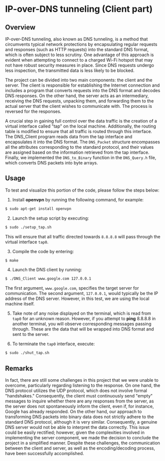 # IP-over-DNS tunneling (Client part)

## Overview

IP-over-DNS tunneling, also known as DNS tunneling, is a method that 
circumvents typical network protections by encapsulating regular requests and 
responses (such as HTTP requests) into the standard DNS format, which is often 
subject to less scrutiny. 
One advantage of this approach is evident when attempting to connect to a 
charged Wi-Fi hotspot that may not have robust security measures in place. 
Since DNS requests undergo less inspection, the transmitted data is less likely 
to be blocked.

The project can be divided into two main components: the client and the server. 
The client is responsible for establishing the Internet connection and includes 
a program that converts requests into the DNS format and decodes DNS responses. 
On the other hand, the server acts as an intermediary, receiving the DNS 
requests, unpacking them, and forwarding them to the actual server that the 
client wishes to communicate with. The process is reversed for the responses.

A crucial step in gaining full control over the data traffic is the creation of 
a virtual interface called "tap" on the local machine. 
Additionally, the routing table is modified to ensure that all traffic is 
routed through this interface. The DNS_Client program reads data from the tap 
interface and encapsulates it into the DNS format. 
The `DNS_Packet` structure encompasses all the attributes corresponding to 
the standard protocol, and their values are assigned based on the information 
retrieved from the tap interface. Finally, we implemented the `DNS_to_Binary`
function in the `DNS_Query.h` file, which converts DNS packets into byte arrays.

## Usage

To test and visualize this portion of the code, please follow the steps below:
1. Install **openvpn** by running the following command, for example: 
```sh
$ sudo apt-get install openvpn
```

2. Launch the setup script by executing: 
```sh
$ sudo ./setup_tap.sh
```
This will ensure that all traffic directed towards `8.8.8.8` will pass through 
the virtual interface `tap0`.

3. Compile the code by entering:
```sh
$ make
```

4. Launch the DNS client by running: 
```sh
$ ./DNS_Client www.google.com 127.0.0.1
```
The first argument, `www.google.com`, specifies the target server for 
communication. 
The second argument, `127.0.0.1`, would typically be the IP address of the DNS 
server. 
However, in this test, we are using the local machine itself.

5. Take note of any noise displayed on the terminal, which is read from `tap0` 
for an unknown reason. 
However, if you attempt to **ping** 8.8.8.8 in another terminal, you will observe 
corresponding messages passing through. 
These are the data that will be wrapped into DNS format and sent to the server.

6. To terminate the `tap0` interface, execute: 
```sh
$ sudo ./shut_tap.sh
```


## Remarks

In fact, there are still some challenges in this project that we were unable to 
overcome, particularly regarding listening to the response. 
On one hand, the DNS protocol utilizes the UDP protocol, which does not involve 
formal "handshakes." 
Consequently, the client must continuously send "empty" messages to inquire 
whether there are any responses from the server, as the server does not 
spontaneously inform the client, even if, for instance, Google has already 
responded. 
On the other hand, our approach to transforming DNS packets into binary data 
does not strictly adhere to the standard DNS protocol, although it is very 
similar. 
Consequently, a genuine DNS server would not be able to interpret the data 
correctly. 
This issue could be easily rectified; 
however, given the complexities involved in implementing the server component, 
we made the decision to conclude the project in a simplified manner. 
Despite these challenges, the communication between the client and server, as 
well as the encoding/decoding process, have been successfully accomplished.